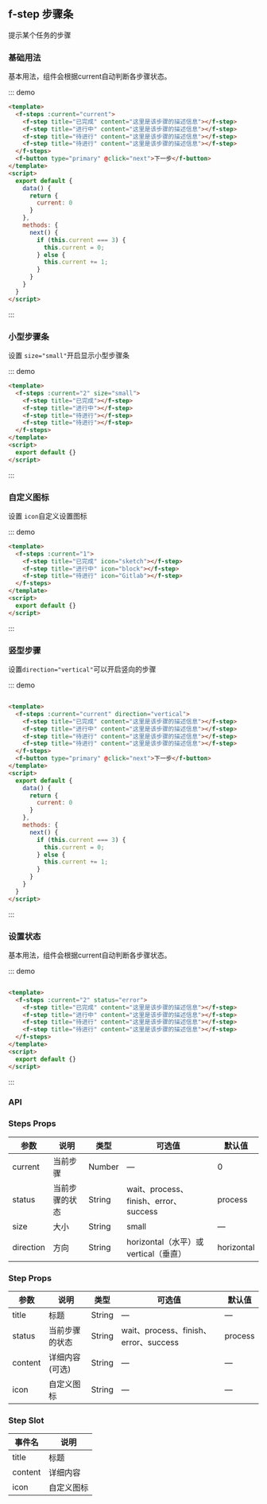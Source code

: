 ## f-step 步骤条

提示某个任务的步骤

### 基础用法

基本用法，组件会根据current自动判断各步骤状态。

::: demo

```html
<template>
  <f-steps :current="current">
    <f-step title="已完成" content="这里是该步骤的描述信息"></f-step>
    <f-step title="进行中" content="这里是该步骤的描述信息"></f-step>
    <f-step title="待进行" content="这里是该步骤的描述信息"></f-step>
    <f-step title="待进行" content="这里是该步骤的描述信息"></f-step>
  </f-steps>
  <f-button type="primary" @click="next">下一步</f-button>
</template>
<script>
  export default {
    data() {
      return {
        current: 0
      }
    },
    methods: {
      next() {
        if (this.current === 3) {
          this.current = 0;
        } else {
          this.current += 1;
        }
      }
    }
  }
</script>
```

:::

### 小型步骤条

设置 `size="small"`开启显示小型步骤条

::: demo

```html
<template>
  <f-steps :current="2" size="small">
    <f-step title="已完成"></f-step>
    <f-step title="进行中"></f-step>
    <f-step title="待进行"></f-step>
    <f-step title="待进行"></f-step>
  </f-steps>
</template>
<script>
  export default {}
</script>
```

:::

### 自定义图标

设置 `icon`自定义设置图标

::: demo

```html
<template>
  <f-steps :current="1">
    <f-step title="已完成" icon="sketch"></f-step>
    <f-step title="进行中" icon="block"></f-step>
    <f-step title="待进行" icon="Gitlab"></f-step>
  </f-steps>
</template>
<script>
  export default {}
</script>
```

:::

### 竖型步骤

设置`direction="vertical"`可以开启竖向的步骤

::: demo

```html

<template>
  <f-steps :current="current" direction="vertical">
    <f-step title="已完成" content="这里是该步骤的描述信息"></f-step>
    <f-step title="进行中" content="这里是该步骤的描述信息"></f-step>
    <f-step title="待进行" content="这里是该步骤的描述信息"></f-step>
    <f-step title="待进行" content="这里是该步骤的描述信息"></f-step>
  </f-steps>
  <f-button type="primary" @click="next">下一步</f-button>
</template>
<script>
  export default {
    data() {
      return {
        current: 0
      }
    },
    methods: {
      next() {
        if (this.current === 3) {
          this.current = 0;
        } else {
          this.current += 1;
        }
      }
    }
  }
</script>
```

:::

### 设置状态

基本用法，组件会根据current自动判断各步骤状态。

::: demo

```html

<template>
  <f-steps :current="2" status="error">
    <f-step title="已完成" content="这里是该步骤的描述信息"></f-step>
    <f-step title="进行中" content="这里是该步骤的描述信息"></f-step>
    <f-step title="待进行" content="这里是该步骤的描述信息"></f-step>
    <f-step title="待进行" content="这里是该步骤的描述信息"></f-step>
  </f-steps>
</template>
<script>
  export default {}
</script>
```

:::

### API

### Steps Props

| 参数      | 说明    | 类型      | 可选值       | 默认值   |
|---------- |-------- |---------- |-------------  |-------- |
| current     | 当前步骤   | Number  |  —   |  0   |
| status     | 当前步骤的状态   | String  |  wait、process、finish、error、success  |  process   |
| size     | 大小       | String  | small  |  —    |
| direction     |  方向       | String  |  horizontal（水平）或vertical（垂直）  |  horizontal   |

### Step Props

| 参数      | 说明    | 类型      | 可选值       | 默认值   |
|---------- |-------- |---------- |-------------  |-------- |
| title     | 标题   | String  |  —   | —   |
| status     | 当前步骤的状态   | String  |  wait、process、finish、error、success  |  process   |
| content     | 详细内容(可选)| String  | —   |  —    |
| icon     |  自定义图标       | String  |  —   |  —    |

### Step Slot

| 事件名      | 说明    |
|---------- |-------- |
| title  | 标题  |
| content  | 详细内容  |
| icon  | 自定义图标  |
